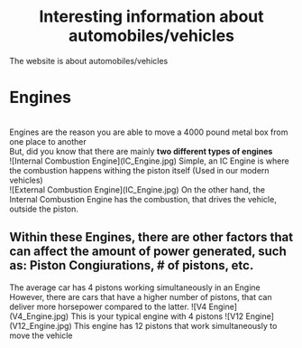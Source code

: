 <h1 align="center">
 Interesting information about automobiles/vehicles
</h1>
The website is about automobiles/vehicles
<p align="center">
<h1>  <strong> Engines </strong> </h1>
</p>
<br>
Engines are the reason you are able to move a 4000 pound metal box from one place to another
<br>
But, did you know that there are mainly <strong> two different types of engines </strong>
<br>
![Internal Combustion Engine](IC_Engine.jpg)
Simple, an IC Engine is where the combustion happens withing the piston itself (Used in our modern vehicles)
<br>
![External Combustion Engine](IC_Engine.jpg)
On the other hand, the Internal Combustion Engine has the combustion, that drives the vehicle, outside the piston.
<br>
<h2> Within these Engines, there are other factors that can affect the amount of power generated, such as: Piston Congiurations, # of pistons, etc. </h2>
The average car has 4 pistons working simultaneously in an Engine
However, there are cars that have a higher number of pistons, that can deliver more horsepower compared to the latter.
![V4 Engine](V4_Engine.jpg)
This is your typical engine with 4 pistons
![V12 Engine](V12_Engine.jpg)
This engine has 12 pistons that work simultaneously to move the vehicle
<br>
<br>
